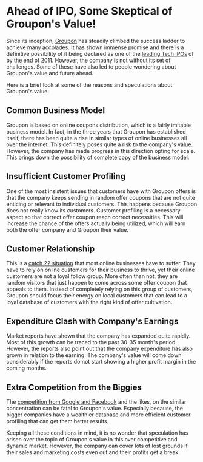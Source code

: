 # Ahead of IPO, Some Skeptical of Groupon's Value!

Since its inception, <a href="http://www.groupon.com/">Groupon</a> has steadily climbed the success ladder to achieve many accolades. It has shown immense promise and there is a definitive possibility of it being declared as one of the <a href="http://images.businessweek.com/slideshows/20110415/the-next-wave-of-tech-ipos/slides/9">leading Tech IPOs</a> of by the end of 2011. However, the company is not without its set of challenges. Some of these have also led to people wondering about Groupon's value and future ahead.

Here is a brief look at some of the reasons and speculations about Groupon's value:

## Common Business Model

Groupon is based on online coupons distribution, which is a fairly imitable business model. In fact, in the three years that Groupon has established itself, there has been quite a rise in similar types of online businesses all over the internet. This definitely poses quite a risk to the company's value. However, the company has made progress in this direction opting for scale. This brings down the possibility of complete copy of the business model.

## Insufficient Customer Profiling

One of the most insistent issues that customers have with Groupon offers is that the company keeps sending in random offer coupons that are not quite enticing or relevant to individual customers. This happens because Groupon does not really know its customers. Customer profiling is a necessary aspect so that correct offer coupon reach correct necessities. This will increase the chance of the offers actually being utilized, which will earn both the offer company and Groupon their value.

## Customer Relationship

This is a <a href="http://en.wikipedia.org/wiki/Catch-22">catch 22 situation</a> that most online businesses have to suffer. They have to rely on online customers for their business to thrive, yet their online customers are not a loyal follow group. More often than not, they are random visitors that just happen to come across some offer coupon that appeals to them. Instead of completely relying on this group of customers, Groupon should focus their energy on local customers that can lead to a loyal database of customers with the right kind of offer cultivation.

## Expenditure Clash with Company's Earnings

Market reports have shown that the company has expanded quite rapidly. Most of this growth can be traced to the past 30-35 month's period. However, the reports also point out that the company expenditure has also grown in relation to the earning. The company's value will come down considerably if the reports do not start showing a higher profit margin in the coming months.

## Extra Competition from the Biggies

The <a href="http://www.digitaltrends.com/social-media/google-offers-vs-groupon-vs-facebook-deals/">competition from Google and Facebook</a> and the likes, on the similar concentration can be fatal to Groupon's value. Especially because, the bigger companies have a wealthier database and more efficient customer profiling that can get them better results.

Keeping all these conditions in mind, it is no wonder that speculation has arisen over the topic of Groupon's value in this over competitive and dynamic market. However, the company can cover lots of lost grounds if their sales and marketing costs even out and their profits get a break.

